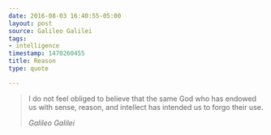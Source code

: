 ```yaml
---
date: 2016-08-03 16:40:55-05:00
layout: post
source: Galileo Galilei
tags:
- intelligence
timestamp: 1470260455
title: Reason
type: quote

---
```

> I do not feel obliged to believe that the same God who has endowed us with sense, reason, and intellect has intended us to forgo their use.
> 
> <cite>Galileo Galilei</cite>